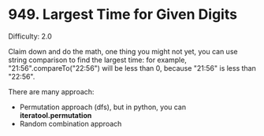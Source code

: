# 949. Largest Time for Given Digits

Difficulty: 2.0

Claim down and do the math, one thing you might not yet, you can use string comparison to find the largest time:
for example, "21:56".compareTo("22:56") will be less than 0, because "21:56" is less than "22:56".

There are many approach:
* Permutation approach (dfs), but in python, you can **iteratool.permutation**
* Random combination approach 